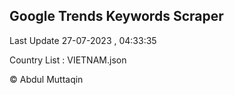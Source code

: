 

## Google Trends Keywords Scraper 
 
Last Update 27-07-2023 , 04:33:35

Country List :
VIETNAM.json



© Abdul Muttaqin 
